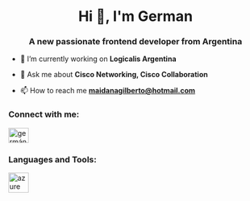 <h1 align="center">Hi 👋, I'm German</h1>
<h3 align="center">A new passionate frontend developer from Argentina</h3>

- 🔭 I’m currently working on **Logicalis Argentina**

- 💬 Ask me about **Cisco Networking, Cisco Collaboration**

- 📫 How to reach me **maidanagilberto@hotmail.com**

<h3 align="left">Connect with me:</h3>
<p align="left">
<a href="https://linkedin.com/in/germán-maidana-58a48760" target="blank"><img align="center" src="https://raw.githubusercontent.com/rahuldkjain/github-profile-readme-generator/master/src/images/icons/Social/linked-in-alt.svg" alt="germán-maidana-58a48760" height="30" width="40" /></a>
</p>

<h3 align="left">Languages and Tools:</h3>
<p align="left"> <a href="https://azure.microsoft.com/en-in/" target="_blank" rel="noreferrer"> <img src="https://www.vectorlogo.zone/logos/microsoft_azure/microsoft_azure-icon.svg" alt="azure" width="40" height="40"/> </a> </p>